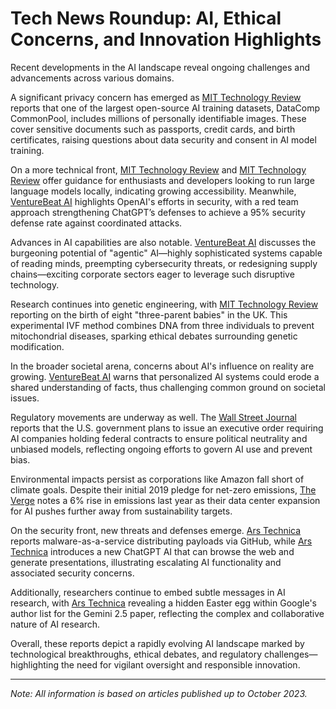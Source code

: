 # Tech News Roundup: AI, Ethical Concerns, and Innovation Highlights

Recent developments in the AI landscape reveal ongoing challenges and advancements across various domains.

A significant privacy concern has emerged as [MIT Technology Review](https://www.technologyreview.com/2025/07/18/1120466/a-major-ai-training-data-set-contains-millions-of-examples-of-personal-data/) reports that one of the largest open-source AI training datasets, DataComp CommonPool, includes millions of personally identifiable images. These cover sensitive documents such as passports, credit cards, and birth certificates, raising questions about data security and consent in AI model training.

On a more technical front, [MIT Technology Review](https://www.technologyreview.com/2025/07/18/1120391/how-to-run-an-llm-on-your-laptop/) and [MIT Technology Review](https://www.technologyreview.com/2025/07/17/1120391/how-to-run-an-llm-on-your-laptop/) offer guidance for enthusiasts and developers looking to run large language models locally, indicating growing accessibility. Meanwhile, [VentureBeat AI](https://venturebeat.com/ai/how-openais-red-team-made-chatgpt-agent-into-an-ai-fortress/) highlights OpenAI's efforts in security, with a red team approach strengthening ChatGPT’s defenses to achieve a 95% security defense rate against coordinated attacks.

Advances in AI capabilities are also notable. [VentureBeat AI](https://venturebeat.com/ai/finding-value-from-ai-agents-from-day-one/) discusses the burgeoning potential of "agentic" AI—highly sophisticated systems capable of reading minds, preempting cybersecurity threats, or redesigning supply chains—exciting corporate sectors eager to leverage such disruptive technology.

Research continues into genetic engineering, with [MIT Technology Review](https://www.technologyreview.com/2025/07/18/1120383/a-brief-history-of-three-parent-babies/) reporting on the birth of eight "three-parent babies" in the UK. This experimental IVF method combines DNA from three individuals to prevent mitochondrial diseases, sparking ethical debates surrounding genetic modification.

In the broader societal arena, concerns about AI's influence on reality are growing. [VentureBeat AI](https://venturebeat.com/ai/weaving-reality-or-warping-it-the-personalization-trap-in-ai-systems/) warns that personalized AI systems could erode a shared understanding of facts, thus challenging common ground on societal issues.

Regulatory movements are underway as well. The [Wall Street Journal](https://www.wsj.com/tech/ai/white-house-prepares-executive-order-targeting-woke-ai-e68e8e24) reports that the U.S. government plans to issue an executive order requiring AI companies holding federal contracts to ensure political neutrality and unbiased models, reflecting ongoing efforts to govern AI use and prevent bias.

Environmental impacts persist as corporations like Amazon fall short of climate goals. Despite their initial 2019 pledge for net-zero emissions, [The Verge](https://www.theverge.com/2024/7/10/24195707/amazons-carbon-emissions-fell-last-year) notes a 6% rise in emissions last year as their data center expansion for AI pushes further away from sustainability targets.

On the security front, new threats and defenses emerge. [Ars Technica](https://arstechnica.com/security/2025/07/malware-as-a-service-caught-using-github-to-distribute-its-payloads/) reports malware-as-a-service distributing payloads via GitHub, while [Ars Technica](https://arstechnica.com/information-technology/2025/07/chatgpts-new-ai-agent-can-browse-the-web-and-create-powerpoint-slideshows/) introduces a new ChatGPT AI that can browse the web and generate presentations, illustrating escalating AI functionality and associated security concerns.

Additionally, researchers continue to embed subtle messages in AI research, with [Ars Technica](https://arstechnica.com/information-technology/2025/07/why-it-takes-3295-people-to-write-one-google-ai-paper/) revealing a hidden Easter egg within Google's author list for the Gemini 2.5 paper, reflecting the complex and collaborative nature of AI research.

Overall, these reports depict a rapidly evolving AI landscape marked by technological breakthroughs, ethical debates, and regulatory challenges—highlighting the need for vigilant oversight and responsible innovation.

---

*Note: All information is based on articles published up to October 2023.*